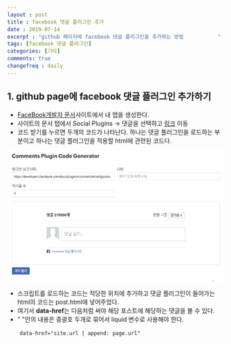 ```yaml
---
layout : post
title : facebook 댓글 플러그인 추가 
date : 2019-07-14
excerpt : "github 페이지에 facebook 댓글 플러그인을 추가하는 방법           "
tags: [facebook 댓글 플러그인]
categories: [기타]
comments: true
changefreq : daily
---
```



## 1. github page에 facebook 댓글 플러그인 추가하기

- [FaceBook개발자 문서](https://developers.facebook.com/)사이트에서 내 앱을 생성한다. 
- 사이트의 문서 탭에서 Social Plugins -> 댓글을 선택하고 [링크](https://developers.facebook.com/docs/plugins/comments/) 이동
- 코드 받기를 누르면 두개의 코드가 나타난다. 하나는 댓글 플러그인을 로드하는 부분이고 하나는 댓글 플러그인을 적용할 html에 관련된 코드다. 

<img src="/static/img/facebookPlugin/faceboock-code.png">

- 스크립트를 로드하는 코드는 적당한 위치에 추가하고 댓글 플러그인이 들어가는 html의 코드는 post.html에 넣어주었다. 
- 여기서 **data-href**는 다음처럼 써야 해당 포스트에 해당하는 댓글을 볼 수 있다.
- " "안의 내용은 중괄호 두개로 묶어서 liquid 변수로 사용해야 한다.
~~~ html
    data-href="site.url | append: page.url"
~~~




